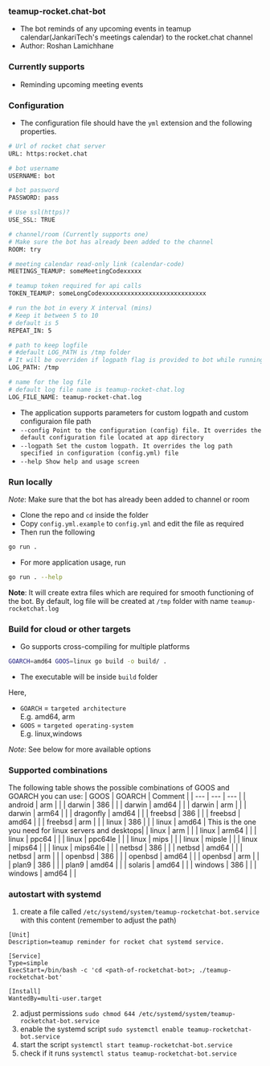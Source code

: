 ### teamup-rocket.chat-bot
- The bot reminds of any upcoming events in teamup calendar(JankariTech's meetings calendar) to the rocket.chat channel
- Author: Roshan Lamichhane

### Currently supports

- Reminding upcoming meeting events
### Configuration
- The configuration file should have the `yml` extension and the following properties.
```bash
# Url of rocket chat server
URL: https:rocket.chat

# bot username
USERNAME: bot

# bot password
PASSWORD: pass

# Use ssl(https)?
USE_SSL: TRUE

# channel/room (Currently supports one)
# Make sure the bot has already been added to the channel
ROOM: try

# meeting calendar read-only link (calendar-code)
MEETINGS_TEAMUP: someMeetingCodexxxxx

# teamup token required for api calls
TOKEN_TEAMUP: someLongCodexxxxxxxxxxxxxxxxxxxxxxxxxxxxx

# run the bot in every X interval (mins)
# Keep it between 5 to 10
# default is 5
REPEAT_IN: 5

# path to keep logfile
# #default LOG_PATH is /tmp folder
# It will be overriden if logpath flag is provided to bot while running the bot
LOG_PATH: /tmp

# name for the log file
# default log file name is teamup-rocket-chat.log
LOG_FILE_NAME: teamup-rocket-chat.log
```
- The application supports parameters for custom logpath and custom configuraion file path
- `--config Point to the configuration (config) file. It overrides the default configuration file located at app directory`
- `--logpath Set the custom logpath. It overrides the log path specified in configuration (config.yml) file`
- `--help Show help and usage screen`
### Run locally

*Note*: Make sure that the bot has already been added to channel or room

- Clone the repo and `cd` inside the folder
- Copy `config.yml.example` to `config.yml` and edit the file as required
- Then run the following

```bash
go run .
```

- For more application usage, run 
```bash
go run . --help
```

**Note**: It will create extra files which are required for smooth functioning of the bot. By default, log file will be created at `/tmp` folder with name `teamup-rocketchat.log`

### Build for cloud or other targets

- Go supports cross-compiling for multiple platforms

```bash
GOARCH=amd64 GOOS=linux go build -o build/ .
```
 - The executable will be inside `build` folder

Here,
- `GOARCH` = `targeted architecture` <br>
  E.g. amd64, arm
- `GOOS` = `targeted operating-system` <br>
  E.g. linux,windows

*Note*: See below for more available options

### Supported combinations

The following table shows the possible combinations of GOOS and GOARCH you can use:
| GOOS | GOARCH | Comment |
| --- | --- | --- |
| android | arm | |
| darwin | 386 | |
| darwin | amd64 | |
| darwin | arm | |
| darwin | arm64 | |
| dragonfly | amd64 | |
| freebsd | 386 | |
| freebsd | amd64 | |
| freebsd | arm | |
| linux | 386 | |
| linux | amd64 | This is the one you need for linux servers and desktops|
| linux | arm | |
| linux | arm64 | |
| linux | ppc64 | |
| linux | ppc64le | |
| linux | mips | |
| linux | mipsle | |
| linux | mips64 | |
| linux | mips64le | |
| netbsd | 386 | |
| netbsd | amd64 | |
| netbsd | arm | |
| openbsd | 386 | |
| openbsd | amd64 | |
| openbsd | arm | |
| plan9 | 386 | |
| plan9 | amd64 | |
| solaris | amd64 | |
| windows | 386 | |
| windows | amd64 | |

### autostart with systemd
1. create a file called `/etc/systemd/system/teamup-rocketchat-bot.service` with this content (remember to adjust the path)

```
[Unit]
Description=teamup reminder for rocket chat systemd service.

[Service]
Type=simple
ExecStart=/bin/bash -c 'cd <path-of-rocketchat-bot>; ./teamup-rocketchat-bot'

[Install]
WantedBy=multi-user.target
```

2. adjust permissions
   `sudo chmod 644 /etc/systemd/system/teamup-rocketchat-bot.service`
3. enable the systemd script
   `sudo systemctl enable teamup-rocketchat-bot.service`
4. start the script
   `systemctl start teamup-rocketchat-bot.service`
6. check if it runs
   `systemctl status teamup-rocketchat-bot.service`
